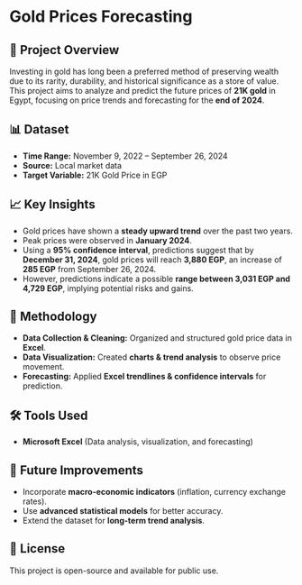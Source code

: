 # Gold Prices Forecasting  

## 📌 Project Overview  
Investing in gold has long been a preferred method of preserving wealth due to its rarity, durability, and historical significance as a store of value. This project aims to analyze and predict the future prices of **21K gold** in Egypt, focusing on price trends and forecasting for the **end of 2024**.  

## 📊 Dataset  
- **Time Range:** November 9, 2022 – September 26, 2024  
- **Source:** Local market data  
- **Target Variable:** 21K Gold Price in EGP  

## 📈 Key Insights  
- Gold prices have shown a **steady upward trend** over the past two years.  
- Peak prices were observed in **January 2024**.  
- Using a **95% confidence interval**, predictions suggest that by **December 31, 2024**, gold prices will reach **3,880 EGP**, an increase of **285 EGP** from September 26, 2024.  
- However, predictions indicate a possible **range between 3,031 EGP and 4,729 EGP**, implying potential risks and gains.  

## 🔧 Methodology  
- **Data Collection & Cleaning:** Organized and structured gold price data in **Excel**.  
- **Data Visualization:** Created **charts & trend analysis** to observe price movement.  
- **Forecasting:** Applied **Excel trendlines & confidence intervals** for prediction.  

## 🛠️ Tools Used  
- **Microsoft Excel** (Data analysis, visualization, and forecasting)  

## 📌 Future Improvements  
- Incorporate **macro-economic indicators** (inflation, currency exchange rates).  
- Use **advanced statistical models** for better accuracy.  
- Extend the dataset for **long-term trend analysis**.  

## 📜 License  
This project is open-source and available for public use.
